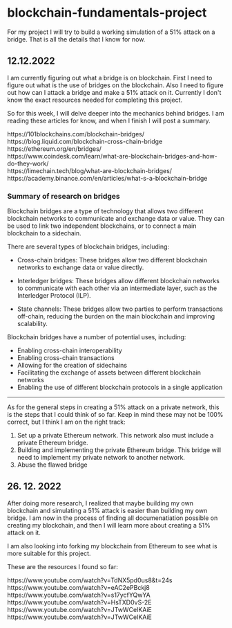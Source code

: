 # blockchain-fundamentals-project

For my project I will try to build a working simulation of a 51% attack on a bridge. That is all the details that I know for now.

## 12.12.2022
I am currently figuring out what a bridge is on blockchain. First I need to figure out what is the use of bridges on the blockchain. Also I need to figure out how can I attack a bridge and make a 51% attack on it. Currently I don't know the exact resources needed for completing this project.

So for this week, I will delve deeper into the mechanics behind bridges. I am reading these articles for know, and when I finish I will post a summary.

<link>https://101blockchains.com/blockchain-bridges/</link><br/>

<link>https://blog.liquid.com/blockchain-cross-chain-bridge</link><br/>

<link>https://ethereum.org/en/bridges/</link><br/>

<link>https://www.coindesk.com/learn/what-are-blockchain-bridges-and-how-do-they-work/</link><br/>

<link>https://limechain.tech/blog/what-are-blockchain-bridges/</link><br/>

<link>https://academy.binance.com/en/articles/what-s-a-blockchain-bridge</link><br/>


### Summary of research on bridges
Blockchain bridges are a type of technology that allows two different blockchain networks to communicate and exchange data or value. They can be used to link two independent blockchains, or to connect a main blockchain to a sidechain.

There are several types of blockchain bridges, including:

- Cross-chain bridges: These bridges allow two different blockchain networks to exchange data or value directly.

- Interledger bridges: These bridges allow different blockchain networks to communicate with each other via an intermediate layer, such as the Interledger Protocol (ILP).

- State channels: These bridges allow two parties to perform transactions off-chain, reducing the burden on the main blockchain and improving scalability.

Blockchain bridges have a number of potential uses, including:

- Enabling cross-chain interoperability
- Enabling cross-chain transactions
- Allowing for the creation of sidechains
- Facilitating the exchange of assets between different blockchain networks
- Enabling the use of different blockchain protocols in a single application

---

As for the general steps in creating a 51% attack on a private network, this is the steps that I could think of so far. Keep in mind these may not be 100% correct, but I think I am on the right track:
1. Set up a private Ethereum network. This network also must include a private Ethereum bridge. 
2. Building and implementing the private Ethereum bridge. This bridge will need to implement my private network to another network.
3. Abuse the flawed bridge


## 26. 12. 2022
After doing more research, I realized that maybe building my own blockchain and simulating a 51% attack is easier than building my own bridge. I am now in the process of finding all documenatiation possible on creating my blockchain, and then I will learn more about creating a 51% attack on it.

I am also looking into forking my blockchain from Ethereum to see what is more suitable for this project.

These are the resources I found so far:

<link>https://www.youtube.com/watch?v=TdNX5pd0us8&t=24s</link><br/>

<link>https://www.youtube.com/watch?v=eAC2ePBckj8</link><br/>

<link>https://www.youtube.com/watch?v=s17ycfYQwYA</link><br/>

<link>https://www.youtube.com/watch?v=HsTXD0vS-2E</link><br/>

<link>https://www.youtube.com/watch?v=JTwWCeIKAiE</link><br/>

<link>https://www.youtube.com/watch?v=JTwWCeIKAiE</link><br/>
